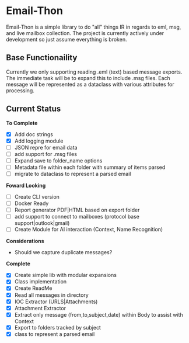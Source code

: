 # Email-Thon

Email-Thon is a simple library to do "all" things IR in regards to eml, msg, and live mailbox collection.
The project is currently actively under development so just assume everything is broken.

## Base Functionaility

Currently we only supporting reading .eml (text) based message exports. The immediate task will be to expand this to include .msg files.
Each message will be represented as a dataclass with various attributes for processing. 

## Current Status

**To Complete**
- [x] Add doc strings
- [x] Add logging module
- [ ] JSON repre for email data
- [ ] add support for .msg files
- [ ] Expand save to folder_name options
- [ ] Metadata file within each folder with summary of items parsed
- [ ] migrate to dataclass to represent a parsed email

**Foward Looking**
- [ ] Create CLI version
- [ ] Docker Ready
- [ ] Report generator PDF|HTML based on export folder
- [ ] add support to connect to mailboxes (protocol base support|outlook|gmail)
- [ ] Create Module for AI interaction (Context, Name Recognition)

**Considerations**
 - Should we capture duplicate messages?

**Complete**
- [x] Create simple lib with modular expansions
- [x] Class implementation
- [x] Create ReadMe
- [x] Read all messages in directory
- [x] IOC Extractor (URLS|Attachments)
- [x] Attachment Extractor
- [x] Extract only message (from,to,subject,date) within Body to assist with Context
- [x] Export to folders tracked by subject
- [x] class to represent a parsed email 
